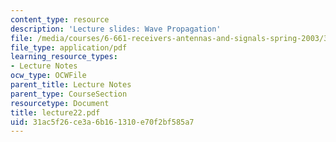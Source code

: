 ```yaml
---
content_type: resource
description: 'Lecture slides: Wave Propagation'
file: /media/courses/6-661-receivers-antennas-and-signals-spring-2003/31ac5f26ce3a6b161310e70f2bf585a7_lecture22.pdf
file_type: application/pdf
learning_resource_types:
- Lecture Notes
ocw_type: OCWFile
parent_title: Lecture Notes
parent_type: CourseSection
resourcetype: Document
title: lecture22.pdf
uid: 31ac5f26-ce3a-6b16-1310-e70f2bf585a7
---
```


